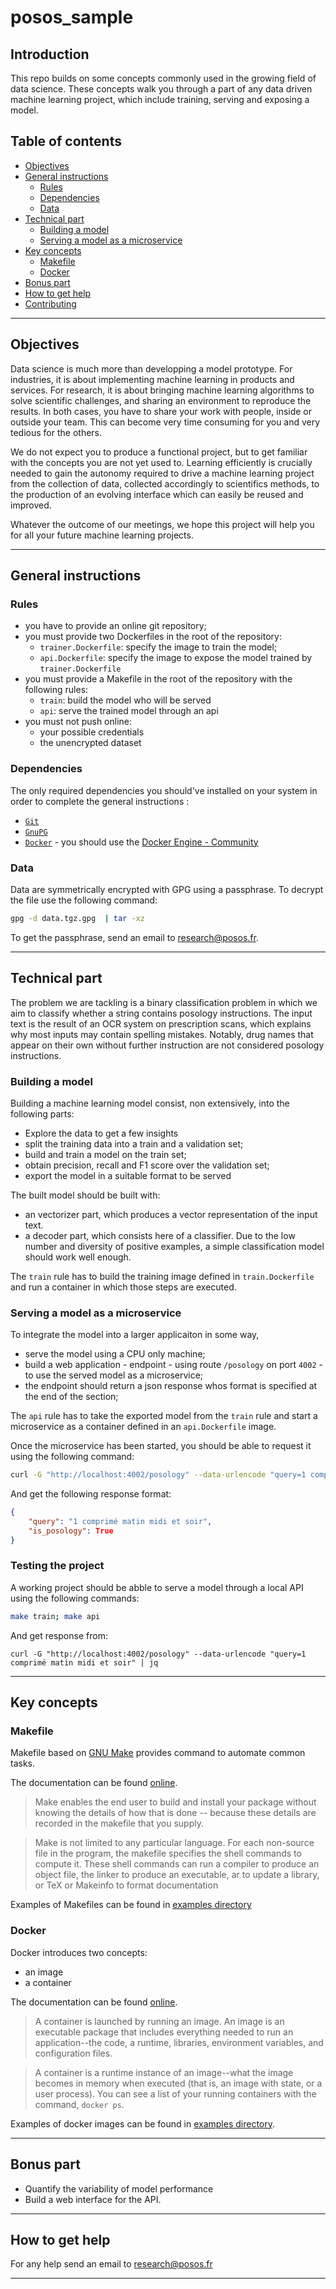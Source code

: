 # posos_sample

## Introduction

This repo builds on some concepts commonly used in the growing field of data science. These concepts walk you through a part of any data driven machine learning project, which include training, serving and exposing a model.

## Table of contents

* [Objectives](#objectives)
* [General instructions](#general-instructions)
  * [Rules](#rules)
  * [Dependencies](#dependencies)
  * [Data](#data)
* [Technical part](#technical-part)
  * [Building a model](#building-a-model)
  * [Serving a model as a microservice](#serving-a-model-as-a-microservice)
* [Key concepts](#key-concepts)
  * [Makefile](#makefile)
  * [Docker](#docker)
* [Bonus part](#bonus-part)
* [How to get help](#how-to-get-help)
* [Contributing](#contributing)

- - -

## Objectives

Data science is much more than developping a model prototype. For industries, it is about implementing machine learning in products and services. For research, it is about bringing machine learning algorithms to solve scientific challenges, and sharing an environment to reproduce the results. In both cases, you have to share your work with people, inside or outside your team. This can become very time consuming for you and very tedious for the others.

We do not expect you to produce a functional project, but to get familiar with the concepts you are not yet used to. Learning efficiently is crucially needed to gain the autonomy required to drive a machine learning project from the collection of data, collected accordingly to scientifics methods, to the production of an evolving interface which can easily be reused and improved.

Whatever the outcome of our meetings, we hope this project will help you for all your future machine learning projects.

- - -

## General instructions

### Rules

- you have to provide an online git repository;
- you must provide two Dockerfiles in the root of the repository:
    - `trainer.Dockerfile`: specify the image to train the model;
    - `api.Dockerfile`: specify the image to expose the model trained by `trainer.Dockerfile`
- you must provide a Makefile in the root of the repository with the following rules:
    - `train`: build the model who will be served
    - `api`: serve the trained model through an api
- you must not push online:
    - your possible credentials
    - the unencrypted dataset

### Dependencies

The only required dependencies you should've installed on your system in order to complete the general instructions :
- [`Git`](https://git-scm.com)
- [`GnuPG`](https://gnupg.org)
- [`Docker`](https://docs.docker.com/) - you should use the [Docker Engine - Community](https://docs.docker.com/install/)


### Data

Data are symmetrically encrypted with GPG using a passphrase. To decrypt the file use the following command:
```bash
gpg -d data.tgz.gpg  | tar -xz
```
To get the passphrase, send an email to research@posos.fr.

- - -

## Technical part

The problem we are tackling is a binary classification problem in which we aim to classify whether a string contains posology instructions. The input text is the result of an OCR system on prescription scans, which explains why most inputs may contain spelling mistakes. Notably, drug names that appear on their own without further instruction are not considered posology instructions.

### Building a model

Building a machine learning model consist, non extensively, into the following parts:
  - Explore the data to get a few insights
  - split the training data into a train and a validation set;
  - build and train a model on the train set;
  - obtain precision, recall and F1 score over the validation set;
  - export the model in a suitable format to be served

The built model should be built with:
  - an vectorizer part, which produces a vector representation of the input text.
  - a decoder part, which consists here of a classifier. Due to the low number and diversity of positive examples, a simple classification model should work well enough.

The `train` rule has to build the training image defined in `train.Dockerfile` and run a container in which those steps are executed.

### Serving a model as a microservice

To integrate the model into a larger applicaiton in some way, 

- serve the model using a CPU only machine;
- build a web application - endpoint - using route `/posology` on port `4002` - to use the served model as a microservice;
- the endpoint should return a json response whos format is specified at the end of the section;

The `api` rule has to take the exported model from the `train` rule and start a microservice as a container defined in an `api.Dockerfile` image.

Once the microservice has been started, you should be able to request it using the following command:
```bash
curl -G "http://localhost:4002/posology" --data-urlencode "query=1 comprimé matin midi et soir" | jq
```
And get the following response format:
```json
{
    "query": "1 comprimé matin midi et soir",
    "is_posology": True
}
```

### Testing the project

A working project should be abble to serve a model through a local API using the following commands:
```bash
make train; make api
```
And get response from:
```
curl -G "http://localhost:4002/posology" --data-urlencode "query=1 comprimé matin midi et soir" | jq
```

- - -

## Key concepts

### Makefile

Makefile based on [GNU Make](https://www.gnu.org/software/make/) provides command to automate common tasks. 

The documentation can be found [online](https://www.gnu.org/software/make/manual/make.html).

> Make enables the end user to build and install your package without knowing the details of how that is done -- because these details are recorded in the makefile that you supply.

> Make is not limited to any particular language. For each non-source file in the program, the makefile specifies the shell commands to compute it. These shell commands can run a compiler to produce an object file, the linker to produce an executable, ar to update a library, or TeX or Makeinfo to format documentation

Examples of Makefiles can be found in [examples directory](/examples/makefile)

### Docker

Docker introduces two concepts:
- an image
- a container

The documentation can be found [online](https://docs.docker.com/get-started/).

> A container is launched by running an image. An image is an executable package that includes everything needed to run an application--the code, a runtime, libraries, environment variables, and configuration files.

> A container is a runtime instance of an image--what the image becomes in memory when executed (that is, an image with state, or a user process). You can see a list of your running containers with the command, `docker ps`.

Examples of docker images can be found in [examples directory](/examples/docker).


- - -

## Bonus part

- Quantify the variability of model performance
- Build a web interface for the API.

- - -

## How to get help

For any help send an email to research@posos.fr

- - -
